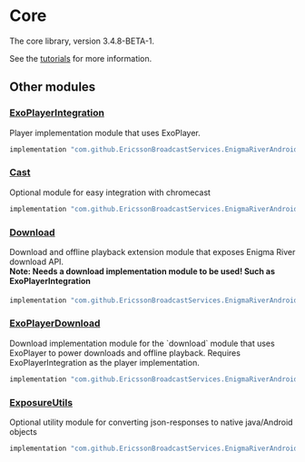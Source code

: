 # Core

The core library, version 3.4.8-BETA-1.

See the [tutorials](tutorials/index.md) for more information.

## Other modules

### [ExoPlayerIntegration](https://github.com/EricssonBroadcastServices/EnigmaRiverAndroidExoPlayerIntegration/tree/3.4.8-BETA-1)

<p>Player implementation module that uses ExoPlayer.</p>

```gradle
implementation "com.github.EricssonBroadcastServices.EnigmaRiverAndroid:exoplayerintegration:3.4.8-BETA-1"
```

### [Cast](https://github.com/EricssonBroadcastServices/EnigmaRiverAndroidCast/tree/3.4.8-BETA-1)

<p>Optional module for easy integration with chromecast</p>

```gradle
implementation "com.github.EricssonBroadcastServices.EnigmaRiverAndroid:cast:3.4.8-BETA-1"
```

### [Download](https://github.com/EricssonBroadcastServices/EnigmaRiverAndroidDownload/tree/3.4.8-BETA-1)

<p>Download and offline playback extension module that exposes Enigma River download API.</p>
<h4 style="margin-top: -1em">Note: Needs a download implementation module to be used! Such as ExoPlayerIntegration</h4>

```gradle
implementation "com.github.EricssonBroadcastServices.EnigmaRiverAndroid:download:3.4.8-BETA-1"
```

### [ExoPlayerDownload](https://github.com/EricssonBroadcastServices/EnigmaRiverAndroidExoPlayerDownload/tree/3.4.8-BETA-1)

<p>Download implementation module for the `download` module that uses ExoPlayer to power downloads and offline playback. Requires ExoPlayerIntegration as the player implementation.</p>

```gradle
implementation "com.github.EricssonBroadcastServices.EnigmaRiverAndroid:exoPlayerDownload:3.4.8-BETA-1"
```

### [ExposureUtils](https://github.com/EricssonBroadcastServices/EnigmaRiverAndroidExposureUtils/tree/3.4.8-BETA-1)

<p>Optional utility module for converting json-responses to native java/Android objects</p>

```gradle
implementation "com.github.EricssonBroadcastServices.EnigmaRiverAndroid:exposureUtils:3.4.8-BETA-1"
```
